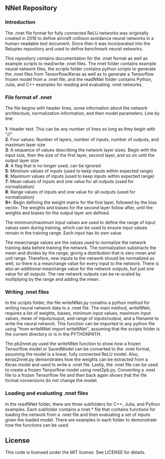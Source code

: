 ## NNet Repository

### Introduction
The .nnet file format for fully connected ReLU networks was originially created in 2016 to define aircraft collision avoidance neural networks in a human-readable text document. Since then it was incorporated into the Reluplex repository and used to define benchmark neural networks.

This repository contains documentation for the .nnet format as well as example scripts to read/write .nnet files. The nnet folder contains example neural network files, the scripts folder contains python scripts to generate the .nnet files from Tensorflow/Keras as well as to generate a Tensorflow frozen model from a .nnet file, and the readNNet folder contains Python, Julia, and C++ examples for reading and evaluating .nnet networks.

### File format of .nnet
The file begins with header lines, some information about the network architecture, normalization information, and then model parameters. Line by line:<br/><br/>
    **1**: Header text. This can be any number of lines so long as they begin with "//"<br/>
    **2**: Four values: Number of layers, number of inputs, number of outputs, and maximum layer size<br/>
    **3**: A sequence of values describing the network layer sizes. Begin with the input size, then the size of the first layer, second layer, and so on until the output layer size<br/>
    **4**: A flag that is no longer used, can be ignored<br/>
    **5**: Minimum values of inputs (used to keep inputs within expected range)<br/>
    **6**: Maximum values of inputs (used to keep inputs within expected range)<br/>
    **7**: Mean values of inputs and one value for all outputs (used for normalization)<br/>
    **8**: Range values of inputs and one value for all outputs (used for normalization)<br/>
    **9+**: Begin defining the weight matrix for the first layer, followed by the bias vector. The weights and biases for the second layer follow after, until the weights and biases for the output layer are defined.<br/>
    
The minimum/maximum input values are used to define the range of input values seen during training, which can be used to ensure input values remain in the training range. Each input has its own value.

The mean/range values are the values used to normalize the network training data before training the network. The normalization substracts the mean and divides by the range, giving a distribution that is zero mean and unit range. Therefore, new inputs to the network should be normalized as well, so there is a mean/range value for every input to the network. There is also an additional mean/range value for the network outputs, but just one value for all outputs. The raw network outputs can be re-scaled by multiplying by the range and adding the mean.

### Writing .nnet files
In the scripts folder, the file writeNNet.py conatins a python method for writing neural network data to a .nnet file. The main method, writeNNet, requires a list of weights, biases, minimum input values, maximum input values, mean of inputs/ouput, and range of inputs/output, and a filename to write the neural network. This function can be imported to any python file using "from writeNNet import writeNNet", assuming that the scripts folder is the current directory or is in the PYTHONPATH.

The pb2nnet.py used the writeNNet function to show how a frozen Tensorflow model or SavedModel can be converted to the .nnet format, assuming the model is a linear, fully connected ReLU model. Also, keras2nnet.py demonstrates how the weights can be extracted from a Keras model and used to write a .nnet file. Lastly, the .nnet file can be used to create a frozen Tensorflow model using nnet2pb.py. Converting a .nnet file to a frozen Tensorflow file and then back again shows that the file format conversions do not change the model.

### Loading and evaluating .nnet files
In the readNNet folder, there are three subfolders for C++, Julia, and Python examples. Each subfolder contains a nnet.* file that contains functions for loading the network from a .nnet file and then evaluating a set of inputs given the loaded model. There are examples in each folder to demonstrate how the functions can be used.

## License
This code is licensed under the MIT license. See LICENSE for details.

